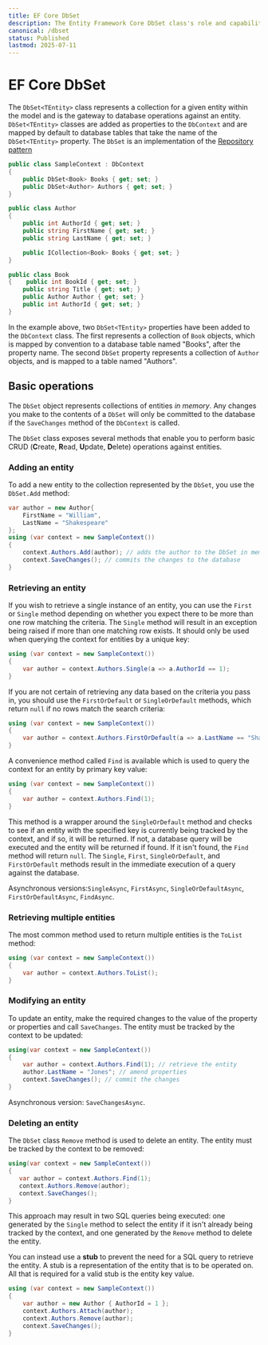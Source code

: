 ```yaml
---
title: EF Core DbSet
description: The Entity Framework Core DbSet class's role and capabilities  
canonical: /dbset
status: Published
lastmod: 2025-07-11
---
```


# EF Core DbSet

The `DbSet<TEntity>` class represents a collection for a given entity within the model and is the gateway to database operations against an entity. `DbSet<TEntity>` classes are added as properties to the `DbContext` and are mapped by default to database tables that take the name of the `DbSet<TEntity>` property. The `DbSet` is an implementation of the [Repository pattern](http://martinfowler.com/eaaCatalog/repository.html)

```csharp
public class SampleContext : DbContext
{
    public DbSet<Book> Books { get; set; }
    public DbSet<Author> Authors { get; set; }
}

public class Author
{
    public int AuthorId { get; set; }
    public string FirstName { get; set; }
    public string LastName { get; set; }

    public ICollection<Book> Books { get; set; }
}

public class Book
{    public int BookId { get; set; }
    public string Title { get; set; }
    public Author Author { get; set; }
    public int AuthorId { get; set; }
}
```

In the example above, two `DbSet<TEntity>` properties have been added to the `DbContext` class. The first represents a collection of `Book` objects, which is mapped by convention to a database table named "Books", after the property name. The second `DbSet` property represents a collection of `Author` objects, and is mapped to a table named "Authors".

## Basic operations

The `DbSet` object represents collections of entities _in memory_. Any changes you make to the contents of a `DbSet` will only be committed to the database if the `SaveChanges` method of the `DbContext` is called.

The `DbSet` class exposes several methods that enable you to perform basic CRUD (**C**reate, **R**ead, **U**pdate, **D**elete) operations against entities. 

### Adding an entity

To add a new entity to the collection represented by the `DbSet`, you use the `DbSet.Add` method:

```csharp
var author = new Author{
    FirstName = "William",
    LastName = "Shakespeare"
};
using (var context = new SampleContext())
{
    context.Authors.Add(author); // adds the author to the DbSet in memory
    context.SaveChanges(); // commits the changes to the database
}
```

### Retrieving an entity

If you wish to retrieve a single instance of an entity, you can use the `First` or `Single` method depending on whether you expect there to be more than one row matching the criteria.  The `Single` method will result in an exception being raised if more than one matching row exists. It should only be used when querying the context for entities by a unique key:

```csharp
using (var context = new SampleContext())
{
    var author = context.Authors.Single(a => a.AuthorId == 1);
}
``` 

If you are not certain of retrieving any data based on the criteria you pass in, you should use the `FirstOrDefault` or `SingleOrDefault` methods, which return `null` if no rows match the search criteria:

```csharp
using (var context = new SampleContext())
{
    var author = context.Authors.FirstOrDefault(a => a.LastName == "Shakespeare");
}
``` 

A convenience method called `Find` is available which is used to query the context for an entity by primary key value:

```csharp
using (var context = new SampleContext())
{
    var author = context.Authors.Find(1);
}
``` 

This method is a wrapper around the `SingleOrDefault` method and checks to see if an entity with the specified key is currently being tracked by the context, and if so, it will be returned. If not, a database query will be executed and the entity will be returned if found. If it isn't found, the `Find` method will return `null`. The `Single`, `First`, `SingleOrDefault`, and `FirstOrDefault` methods result in the immediate execution of a query against the database.

Asynchronous versions:`SingleAsync`, `FirstAsync`, `SingleOrDefaultAsync`, `FirstOrDefaultAsync`, `FindAsync`.

### Retrieving multiple entities

The most common method used to return multiple entities is the `ToList` method:

```csharp
using (var context = new SampleContext())
{
    var author = context.Authors.ToList();
}
``` 

### Modifying an entity

To update an entity, make the required changes to the value of the property or properties and call `SaveChanges`. The entity must be tracked by the context to be updated:

```csharp
using(var context = new SampleContext())
{
    var author = context.Authors.Find(1); // retrieve the entity
    author.LastName = "Jones"; // amend properties
    context.SaveChanges(); // commit the changes
}
```

Asynchronous version: `SaveChangesAsync`.

### Deleting an entity

The `DbSet` class `Remove` method is used to delete an entity. The entity must be tracked by the context to be removed:
 ```csharp
using(var context = new SampleContext())
{
    var author = context.Authors.Find(1); 
    context.Authors.Remove(author); 
    context.SaveChanges(); 
}
```

This approach may result in two SQL queries being executed: one generated by the `Single` method to select the entity if it isn't already being tracked by the context, and one generated by the `Remove` method to delete the entity.

You can instead use a __stub__ to prevent the need for a SQL query to retrieve the entity. A stub is a representation of the entity that is to be operated on. All that is required for a valid stub is the entity key value.

```csharp
using (var context = new SampleContext())
{
    var author = new Author { AuthorId = 1 };
    context.Authors.Attach(author);
    context.Authors.Remove(author);
    context.SaveChanges();
}
```

<!--DbSet.Update-->
